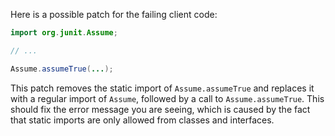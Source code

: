 Here is a possible patch for the failing client code:

```java
import org.junit.Assume;

// ...

Assume.assumeTrue(...);
```

This patch removes the static import of `Assume.assumeTrue` and replaces it with a regular import of `Assume`, followed by a call to `Assume.assumeTrue`. This should fix the error message you are seeing, which is caused by the fact that static imports are only allowed from classes and interfaces.